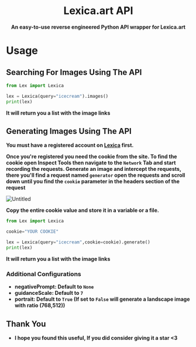 <h1 align="center">Lexica.art API</h1>
<p align="center"><b>An easy-to-use reverse engineered Python API wrapper for Lexica.art</b></p>

# Usage
## Searching For Images Using The API
```python
from Lex import Lexica

lex = Lexica(query="icecream").images()
print(lex)
```
<b>It will return you a list with the image links</b>

## Generating Images Using The API
<b>You must have a registered account on [Lexica](https://lexica.art/) first.</b>

<b>Once you're registered you need the cookie from the site. To find the cookie open Inspect Tools then navigate to the `Network` Tab and start recording the requests. Generate an image and intercept the requests, there you'll find a request named `generator` open the requests and scroll down until you find the `cookie` parameter in the headers section of the request</b>

![Untitled](https://user-images.githubusercontent.com/88582190/229284905-18a12791-62d5-4277-853d-a346530cb223.png)

<b>Copy the entire cookie value and store it in a variable or a file.</b>

```python
from Lex import Lexica

cookie="YOUR COOKIE"

lex = Lexica(query="icecream",cookie=cookie).generate()
print(lex)
```
<b>It will return you a list with the image links</b>


### Additional Configurations
- <b>negativePrompt: Default to `None`</b>
- <b>guidanceScale: Default to `7`</b>
- <b>portrait: Default to `True` (If set to `False` will generate a landscape image with ratio (768,512))</b>

## Thank You
- <b>I hope you found this useful, If you did consider giving it a star <3</b>
